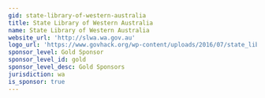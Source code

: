 ```yaml
---
gid: state-library-of-western-australia
title: State Library of Western Australia
name: State Library of Western Australia
website_url: 'http://slwa.wa.gov.au'
logo_url: 'https://www.govhack.org/wp-content/uploads/2016/07/state_library_wa.png'
sponsor_level: Gold Sponsor
sponsor_level_id: gold
sponsor_level_desc: Gold Sponsors
jurisdiction: wa
is_sponsor: true
---
```

